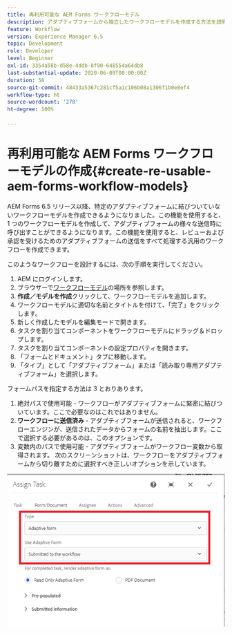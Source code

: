 ```yaml
---
title: 再利用可能な AEM Forms ワークフローモデル
description: アダプティブフォームから独立したワークフローモデルを作成する方法を説明します。
feature: Workflow
version: Experience Manager 6.5
topic: Development
role: Developer
level: Beginner
exl-id: 3354a58b-d58e-4ddb-8f90-648554a64db8
last-substantial-update: 2020-06-09T00:00:00Z
duration: 58
source-git-commit: 48433a5367c281cf5a1c106b08a1306f1b0e8ef4
workflow-type: ht
source-wordcount: '278'
ht-degree: 100%

---
```


# 再利用可能な AEM Forms ワークフローモデルの作成{#create-re-usable-aem-forms-workflow-models}

AEM Forms 6.5 リリース以降、特定のアダプティブフォームに結びついていないワークフローモデルを作成できるようになりました。この機能を使用すると、1 つのワークフローモデルを作成して、アダプティブフォームの様々な送信時に呼び出すことができるようになります。この機能を使用すると、レビューおよび承認を受けるためのアダプティブフォームの送信をすべて処理する汎用のワークフローを作成できます。

このようなワークフローを設計するには、次の手順を実行してください。

1. AEM にログインします。
1. ブラウザーで[ワークフローモデル](http://localhost:4502/libs/cq/workflow/admin/console/content/models.html)の場所を参照します。
1. __作成／モデルを作成__&#x200B;クリックして、ワークフローモデルを追加します。
1. ワークフローモデルに適切な名前とタイトルを付けて、「完了」をクリックします。
1. 新しく作成したモデルを編集モードで開きます。
1. タスクを割り当てコンポーネントをワークフローモデルにドラッグ＆ドロップします。
1. タスクを割り当てコンポーネントの設定プロパティを開きます。
1. 「フォームとドキュメント」タブに移動します。
1. 「タイプ」として「アダプティブフォーム」または「読み取り専用アダプティブフォーム」を選択します。

フォームパスを指定する方法は 3 とおりあります。

1. 絶対パスで使用可能 - ワークフローがアダプティブフォームに緊密に結びついています。ここで必要なのはこれではありません。
1. **ワークフローに送信済み** - アダプティブフォームが送信されると、ワークフローエンジンが、送信されたデータからフォームの名前を抽出します。ここで選択する必要があるのは、このオプションです。
1. 変数内のパスで使用可能 - アダプティブフォームがワークフロー変数から取得されます。
次のスクリーンショットは、ワークフローをアダプティブフォームから切り離すために選択すべき正しいオプションを示しています。

![再利用可能な AEM Forms ワークフローモデル](assets/workflomodel.PNG)

